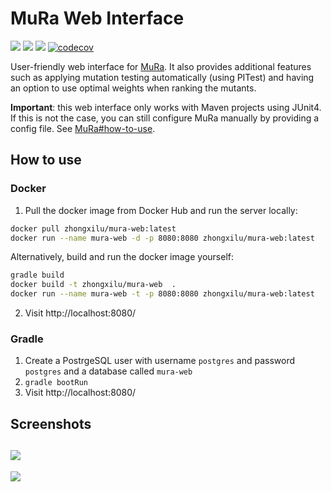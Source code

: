 # MuRa Web Interface
[![](https://github.com/ZhongXiLu/MuRa-Web/workflows/Gradle%20CI/badge.svg)](https://github.com/ZhongXiLu/MuRa-Web/actions?query=workflow%3A%22Gradle+CI%22)
[![](https://github.com/ZhongXiLu/MuRa-Web/workflows/Docker%20CI/badge.svg)](https://github.com/ZhongXiLu/MuRa-Web/actions?query=workflow%3A%22Docker+CI%22)
[![](https://images.microbadger.com/badges/version/zhongxilu/mura-web.svg)](https://hub.docker.com/r/zhongxilu/mura-web)
[![codecov](https://codecov.io/gh/ZhongXiLu/MuRa-Web/branch/master/graph/badge.svg)](https://codecov.io/gh/ZhongXiLu/MuRa-Web)

User-friendly web interface for [MuRa](https://github.com/ZhongXiLu/MuRa). It also provides additional features such as applying mutation testing automatically (using PITest) and having an option to use optimal weights when ranking the mutants.

**Important**: this web interface only works with Maven projects using JUnit4. If this is not the case, you can still configure MuRa manually by providing a config file. See [MuRa#how-to-use](https://github.com/ZhongXiLu/MuRa#how-to-use).

## How to use

### Docker

1. Pull the docker image from Docker Hub and run the server locally:
```bash
docker pull zhongxilu/mura-web:latest
docker run --name mura-web -d -p 8080:8080 zhongxilu/mura-web:latest
```

Alternatively, build and run the docker image yourself:
```bash
gradle build
docker build -t zhongxilu/mura-web  .
docker run --name mura-web -t -p 8080:8080 zhongxilu/mura-web:latest
```
2. Visit http://localhost:8080/

### Gradle

1. Create a PostrgeSQL user with username `postgres` and password `postgres` and a database called `mura-web`
2. `gradle bootRun`
3. Visit http://localhost:8080/

## Screenshots

![](imgs/screenshot1.png)
---
![](imgs/screenshot2.png)
